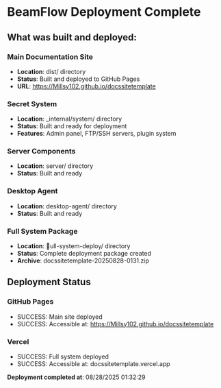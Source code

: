 ﻿# BeamFlow Deployment Complete

## What was built and deployed:

### Main Documentation Site
- **Location**: dist/ directory
- **Status**: Built and deployed to GitHub Pages
- **URL**: https://Millsy102.github.io/docssitetemplate

### Secret System
- **Location**: _internal/system/ directory
- **Status**: Built and ready for deployment
- **Features**: Admin panel, FTP/SSH servers, plugin system

### Server Components
- **Location**: server/ directory
- **Status**: Built and ready

### Desktop Agent
- **Location**: desktop-agent/ directory
- **Status**: Built and ready

### Full System Package
- **Location**: ull-system-deploy/ directory
- **Status**: Complete deployment package created
- **Archive**: docssitetemplate-20250828-0131.zip

## Deployment Status

### GitHub Pages
- SUCCESS: Main site deployed
- SUCCESS: Accessible at: https://Millsy102.github.io/docssitetemplate

### Vercel
- SUCCESS: Full system deployed
- SUCCESS: Accessible at: docssitetemplate.vercel.app

**Deployment completed at**: 08/28/2025 01:32:29
